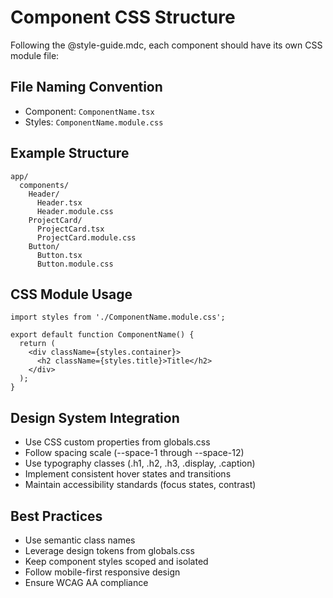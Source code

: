 # Component CSS Structure

Following the @style-guide.mdc, each component should have its own CSS module file:

## File Naming Convention
- Component: `ComponentName.tsx`
- Styles: `ComponentName.module.css`

## Example Structure
```
app/
  components/
    Header/
      Header.tsx
      Header.module.css
    ProjectCard/
      ProjectCard.tsx
      ProjectCard.module.css
    Button/
      Button.tsx
      Button.module.css
```

## CSS Module Usage
```tsx
import styles from './ComponentName.module.css';

export default function ComponentName() {
  return (
    <div className={styles.container}>
      <h2 className={styles.title}>Title</h2>
    </div>
  );
}
```

## Design System Integration
- Use CSS custom properties from globals.css
- Follow spacing scale (--space-1 through --space-12)
- Use typography classes (.h1, .h2, .h3, .display, .caption)
- Implement consistent hover states and transitions
- Maintain accessibility standards (focus states, contrast)

## Best Practices
- Use semantic class names
- Leverage design tokens from globals.css
- Keep component styles scoped and isolated
- Follow mobile-first responsive design
- Ensure WCAG AA compliance
